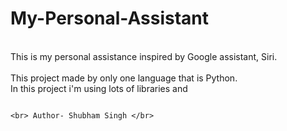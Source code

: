 # My-Personal-Assistant
<br> This is my personal assistance inspired by Google assistant, Siri.</br>
<br>This project made by only one language that is Python.</br>
In this project i'm using lots of libraries and 
                                                                               
                                                                                        
                                                                                        
                                                                                        <br> Author- Shubham Singh </br>  
